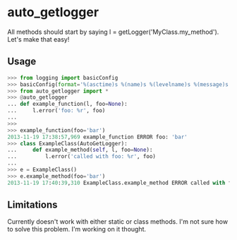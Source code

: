 auto_getlogger
================

All methods should start by saying l = getLogger('MyClass.my_method'). Let's make that easy!

Usage
-----

```python
>>> from logging import basicConfig
>>> basicConfig(format='%(asctime)s %(name)s %(levelname)s %(message)s')
>>> from auto_getlogger import *
>>> @auto_getlogger
... def example_function(l, foo=None):
...     l.error('foo: %r', foo)
...
>>>
>>> example_function(foo='bar')
2013-11-19 17:38:57,969 example_function ERROR foo: 'bar'
>>> class ExampleClass(AutoGetLogger):
...     def example_method(self, l, foo=None):
...         l.error('called with foo: %r', foo)
...
>>> e = ExampleClass()
>>> e.example_method(foo='bar')
2013-11-19 17:40:39,310 ExampleClass.example_method ERROR called with foo: 'bar'
```

Limitations
-----------

Currently doesn't work with either static or class methods.
I'm not sure how to solve this problem. I'm working on it thought.
